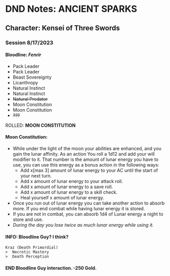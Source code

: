 
# DND Notes: ANCIENT SPARKS

## Character: **Kensei of Three Swords**

### Session 8/17/2023

####  Bloodline: *Fenrir*

* Pack Leader
* Pack Leader
* Beast Sovereignty
* Licanthropy
* Natural Instinct
* Natural Instinct
* ~~Natural Predator~~
* Moon Constitution
* Moon Constitution
* ~~???~~ 

ROLLED: **MOON CONSTITUTION** 
#### Moon Constitution: 
* While under the light of the moon your abilities are enhanced, and you gain the lunar affinity. As an action You roll a 1d12 and add your will modifier to it. That number is the amount of lunar energy you have to use, you can use this energy as a bonus action in the following ways:
  * Add x[max 3] amount of lunar energy to your AC until the start of your next turn.
  * Add x amount of lunar energy to your attack roll.
  * Add x amount of lunar energy to a save roll.
  * Add x amount of lunar energy to a skill check.
  * Heal yourself x amount of lunar energy.
* Once you run out of lunar energy you can take another action to absorb more. If you end combat while having lunar energy it is stored.
* If you are not in combat, you can absorb 1d4 of Lunar energy a night to store and use.
* *During the day you lose twice as much lunar energy while using it.*

#### INFO: Bloodline Guy? I think?
    Kraz (Death Primordial)  
    >  Necrotic Mastery
    >  Death Perception

#### END Bloodline Guy interaction. **-250 Gold**.